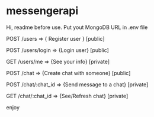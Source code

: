 # messengerapi

Hi, readme before use.
Put yout MongoDB URL in .env file

POST /users => { Register user } [public]

POST /users/login => {Login user} [public]

GET  /users/me => {See your info} [private]



POST /chat => {Create chat with someone} [public]

POST /chat/:chat_id => {Send message to a chat} [private]

GET  /chat/:chat_id => {See/Refresh chat} [private]



enjoy
